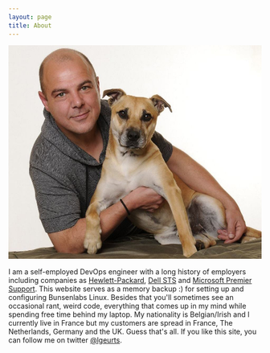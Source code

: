 ```yaml
---
layout: page
title: About
---
```


![Here I am with my dog Tigger.](/assets/portrait.jpg)

I am a self-employed DevOps engineer with a long history of employers including companies as [Hewlett-Packard](http://https://www.hpe.com/ie/en/home.html), [Dell STS](http://www.dell.com/learn/us/en/04/premier?c=us&l=en) and [Microsoft Premier Support](https://support.microsoft.com/en-us/premier).
This website serves as a memory backup :) for setting up and configuring Bunsenlabs Linux. Besides that you'll sometimes see an occasional rant, weird code, everything that comes up in my mind while spending free time behind my laptop.
My nationality is Belgian/Irish and I currently live in France but my customers are spread in France, The Netherlands, Germany and the UK.
Guess that's all. If you like this site, you can follow me on twitter [@lgeurts](https://twitter.com/lgeurts).

